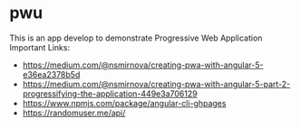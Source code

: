 # pwu
This is an app develop to demonstrate Progressive Web Application
Important Links:
* https://medium.com/@nsmirnova/creating-pwa-with-angular-5-e36ea2378b5d
* https://medium.com/@nsmirnova/creating-pwa-with-angular-5-part-2-progressifying-the-application-449e3a706129
* https://www.npmjs.com/package/angular-cli-ghpages
* https://randomuser.me/api/
